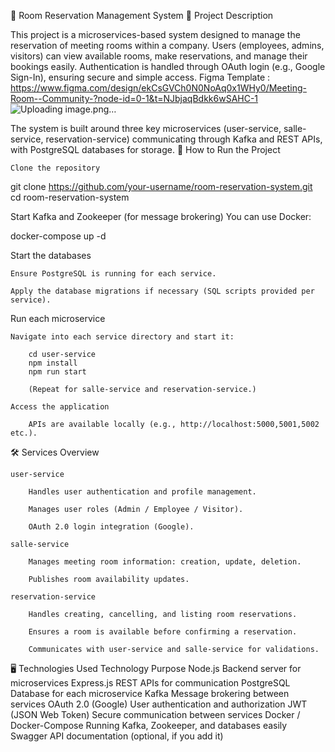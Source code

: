 🏢 Room Reservation Management System
📖 Project Description

This project is a microservices-based system designed to manage the reservation of meeting rooms within a company.
Users (employees, admins, visitors) can view available rooms, make reservations, and manage their bookings easily.
Authentication is handled through OAuth login (e.g., Google Sign-In), ensuring secure and simple access.
Figma Template : 
https://www.figma.com/design/ekCsGVCh0N0NoAq0x1WHy0/Meeting-Room--Community-?node-id=0-1&t=NJbjaqBdkk6wSAHC-1
![Uploading image.png…]()


The system is built around three key microservices (user-service, salle-service, reservation-service) communicating through Kafka and REST APIs, with PostgreSQL databases for storage.
🚀 How to Run the Project

    Clone the repository

git clone https://github.com/your-username/room-reservation-system.git
cd room-reservation-system

Start Kafka and Zookeeper (for message brokering)
You can use Docker:

docker-compose up -d

Start the databases

    Ensure PostgreSQL is running for each service.

    Apply the database migrations if necessary (SQL scripts provided per service).

Run each microservice

    Navigate into each service directory and start it:

        cd user-service
        npm install
        npm run start

        (Repeat for salle-service and reservation-service.)

    Access the application

        APIs are available locally (e.g., http://localhost:5000,5001,5002 etc.).


🛠️ Services Overview

    user-service

        Handles user authentication and profile management.

        Manages user roles (Admin / Employee / Visitor).

        OAuth 2.0 login integration (Google).

    salle-service

        Manages meeting room information: creation, update, deletion.

        Publishes room availability updates.

    reservation-service

        Handles creating, cancelling, and listing room reservations.

        Ensures a room is available before confirming a reservation.

        Communicates with user-service and salle-service for validations.

🖥️ Technologies Used
Technology	Purpose
Node.js	Backend server for microservices
Express.js	REST APIs for communication
PostgreSQL	Database for each microservice
Kafka	Message brokering between services
OAuth 2.0 (Google)	User authentication and authorization
JWT (JSON Web Token)	Secure communication between services
Docker / Docker-Compose	Running Kafka, Zookeeper, and databases easily
Swagger	API documentation (optional, if you add it)
